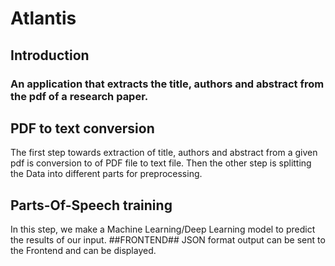 # Atlantis #

## Introduction ##

### An application that extracts the title, authors and abstract from the pdf of a research paper. ###

## PDF to text conversion ##

The first step towards extraction of title, authors and abstract from a given pdf is conversion to of PDF file to text file.
Then the other step is splitting the Data into different parts for preprocessing.

## Parts-Of-Speech training ##

In this step, we make a Machine Learning/Deep Learning model to predict the results of our input.
##FRONTEND##
JSON format output can be sent to the Frontend and can be displayed.
